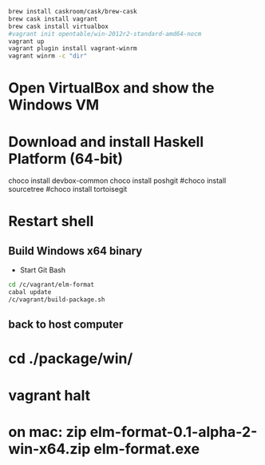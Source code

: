 ```bash
brew install caskroom/cask/brew-cask
brew cask install vagrant
brew cask install virtualbox
#vagrant init opentable/win-2012r2-standard-amd64-nocm
vagrant up
vagrant plugin install vagrant-winrm
vagrant winrm -c "dir"
```

# Open VirtualBox and show the Windows VM

# Download and install Haskell Platform (64-bit)

choco install devbox-common
choco install poshgit
#choco install sourcetree
#choco install tortoisegit

# Restart shell


## Build Windows x64 binary

 - Start Git Bash

```bash
cd /c/vagrant/elm-format
cabal update
/c/vagrant/build-package.sh
```

## back to host computer
# cd ./package/win/
# vagrant halt

# on mac:  zip elm-format-0.1-alpha-2-win-x64.zip elm-format.exe

